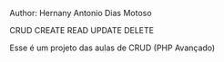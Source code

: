 Author: Hernany Antonio Dias Motoso  

CRUD  CREATE READ UPDATE DELETE

Esse é um projeto das aulas de CRUD (PHP Avançado)


